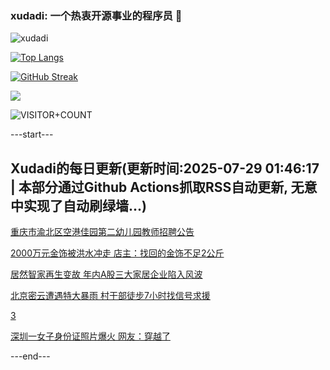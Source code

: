 ### xudadi: 一个热衷开源事业的程序员 👋

![xudadi](https://github-readme-stats-git-masterorgs-github-readme-stats-team.vercel.app/api?username=xudadi)

[![Top Langs](https://github-readme-stats.vercel.app/api/top-langs/?username=xudadi)](https://github.com/anuraghazra/github-readme-stats)

[![GitHub Streak](https://streak-stats.demolab.com?user=xudadi&locale=zh_Hans)](https://git.io/streak-stats)

![](https://raw.githubusercontent.com/xudadi/xudadi/main/assets/github-contribution-grid-snake.svg)

![VISITOR+COUNT](https://komarev.com/ghpvc/?username=xudadi&label=VISITOR+COUNT)


---start---

## Xudadi的每日更新(更新时间:2025-07-29 01:46:17 | 本部分通过Github Actions抓取RSS自动更新, 无意中实现了自动刷绿墙...)

[重庆市渝北区空港佳园第二幼儿园教师招聘公告](https://www.gongkaoleida.com/article/2536060)

[2000万元金饰被洪水冲走 店主：找回的金饰不足2公斤](https://m.163.com/news/article/K5IEIUU7053469LG.html)

[居然智家再生变故 年内A股三大家居企业陷入风波](https://m.163.com/news/article/K5IE4F8N0514D3UH.html)

[北京密云遭遇特大暴雨 村干部徒步7小时找信号求援](https://m.163.com/news/article/K5I5PIBE0512D3VJ.html)

[3](https://m.163.com/touch/news/sub/domestic)

[深圳一女子身份证照片爆火 网友：穿越了](https://m.163.com/news/article/K5ICS7HI0514R9OJ.html)

---end---
